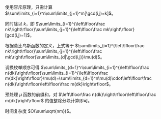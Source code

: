 使用容斥原理，只需计算 $\sum\limits_{i=1}^n\sum\limits_{j=1}^m[\gcd(i,j)=k]$。

同时除以 $k$，即 $\sum\limits_{i=1}^{\left\lfloor\frac nk\right\rfloor}\sum\limits_{j=1}^{\left\lfloor\frac mk\right\rfloor}[gcd(i,j)=1]$。

根据莫比乌斯函数的定义，上式等于 $\sum\limits_{i=1}^{\left\lfloor\frac nk\right\rfloor}\sum\limits_{j=1}^{\left\lfloor\frac mk\right\rfloor}\sum\limits_{d|\gcd(i,j)}\mu(d)$。

调换枚举顺序可得 $\sum\limits_{d=1}^n\sum\limits_{i=1}^{\left\lfloor\frac n{dk}\right\rfloor}\sum\limits_{i=1}^{\left\lfloor\frac m{dk}\right\rfloor}\mu(d)=\sum\limits_{d=1}^n\mu(d)\cdot\left\lfloor\frac n{dk}\right\rfloor\left\lfloor\frac m{dk}\right\rfloor$。

预处理 $\mu$ 函数的前缀和，对 $\left\lfloor\frac n{dk}\right\rfloor\left\lfloor\frac m{dk}\right\rfloor$ 的值整除分块计算即可。

时间复杂度 $O(\sum\sqrt{nm})$。